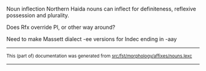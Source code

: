 Noun inflection
Northern Haida nouns can inflect for definiteness, reflexive possession and plurality.

Does Rfx override Pl, or other way around?

Need to make Massett dialect -ee versions for Indec ending in -aay

* * *

<small>This (part of) documentation was generated from [src/fst/morphology/affixes/nouns.lexc](https://github.com/giellalt/lang-hdn/blob/main/src/fst/morphology/affixes/nouns.lexc)</small>

---


